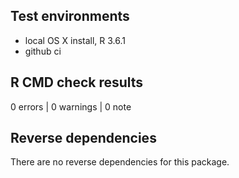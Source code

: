 ## Test environments

* local OS X install, R 3.6.1
* github ci

## R CMD check results

0 errors | 0 warnings | 0 note

## Reverse dependencies

There are no reverse dependencies for this package.
